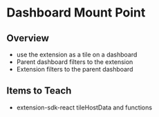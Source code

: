 # Dashboard Mount Point

## Overview

- use the extension as a tile on a dashboard
- Parent dashboard filters to the extension
- Extension filters to the parent dashboard

## Items to Teach
- extension-sdk-react tileHostData and functions
